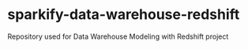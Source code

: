 # sparkify-data-warehouse-redshift
Repository used for Data Warehouse Modeling with Redshift project
